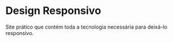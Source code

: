 # Design Responsivo
 Site prático que contém toda a tecnologia necessária para deixá-lo responsivo.
